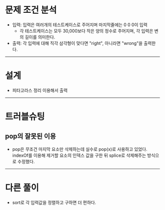 # 문제 조건 분석

- 입력: 입력은 여러개의 테스트케이스로 주어지며 마지막줄에는 0 0 0이 입력
  - 각 테스트케이스는 모두 30,000보다 작은 양의 정수로 주어지며, 각 입력은 변의 길이를 의미한다.
- 출력: 각 입력에 대해 직각 삼각형이 맞다면 "right", 아니라면 "wrong"을 출력한다.

---

# 설계

- 피타고라스 정리 이용해서 출력

---

# 트러블슈팅

## pop의 잘못된 이용

- pop은 무조건 마지막 요소만 삭제하는데 실수로 pop(x)로 사용하고 있었다. indexOf를 이용해 제거할 요소의 인덱스 값을 구한 뒤 splice로 삭제해주는 방식으로 수정했다.

---

# 다른 풀이

- sort로 각 입력값을 정렬하고 구하면 더 편하다.
